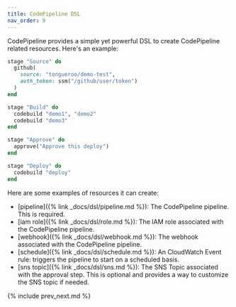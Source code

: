 ```yaml
---
title: CodePipeline DSL
nav_order: 9
---
```


CodePipeline provides a simple yet powerful DSL to create CodePipeline related resources.  Here's an example:

```ruby
stage "Source" do
  github(
    source: "tongueroo/demo-test",
    auth_token: ssm("/github/user/token")
  )
end

stage "Build" do
  codebuild "demo1", "demo2"
  codebuild "demo3"
end

stage "Approve" do
  approve("Approve this deploy")
end

stage "Deploy" do
  codebuild "deploy"
end
```

Here are some examples of resources it can create:

* [pipeline]({% link _docs/dsl/pipeline.md %}): The CodePipeline pipeline. This is required.
* [iam role]({% link _docs/dsl/role.md %}): The IAM role associated with the CodePipeline pipeline.
* [webhook]({% link _docs/dsl/webhook.md %}): The webhook associated with the CodePipeline pipeline.
* [schedule]({% link _docs/dsl/schedule.md %}): An CloudWatch Event rule: triggers the pipeline to start on a scheduled basis.
* [sns topic]({% link _docs/dsl/sns.md %}): The SNS Topic associated with the approval step. This is optional and provides a way to customize the SNS topic if needed.

{% include prev_next.md %}
